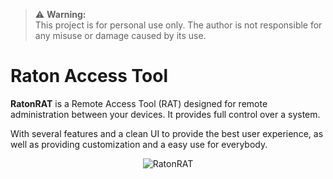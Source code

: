 > ⚠️ **Warning:**  
> This project is for personal use only. The author is not responsible for any misuse or damage caused by its use.
# Raton Access Tool
**RatonRAT** is a Remote Access Tool (RAT) designed for remote administration between your devices. It provides full control over a system.

With several features and a clean UI to provide the best user experience, as well as providing customization and a easy use for everybody.
<div style="text-align: center;">
  <img src="https://i.ibb.co/Mx2M5mj5/ad.png" alt="RatonRAT">
</div>
